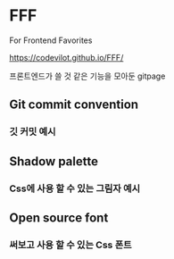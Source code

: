 # FFF
For Frontend Favorites

https://codevilot.github.io/FFF/

프론트엔드가 쓸 것 같은 기능을 모아둔 gitpage

## Git commit convention
### 깃 커밋 예시

## Shadow palette
### Css에 사용 할 수 있는 그림자 예시

## Open source font
### 써보고 사용 할 수 있는 Css 폰트
